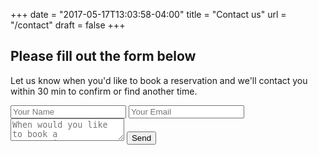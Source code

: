 +++
date = "2017-05-17T13:03:58-04:00"
title = "Contact us"
url = "/contact"
draft = false
+++

## Please fill out the form below

Let us know when you'd like to book a reservation and we'll contact you within 30 min to confirm or find another time.

<form name="reservation">
  <input type="text" placeholder="Your Name" name="name">
  <input type="email" placeholder="Your Email" name="email">
  <textarea name="message" placeholder="When would you like to book a reservation?"></textarea>
  <button>Send</button>
</form>